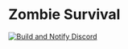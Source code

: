 # Zombie Survival
[![Build and Notify Discord](https://github.com/Akane-Dev/ZombieSurvivalQuilt/actions/workflows/notify-discord.yml/badge.svg)](https://github.com/Akane-Dev/ZombieSurvivalQuilt/actions/workflows/notify-discord.yml)
